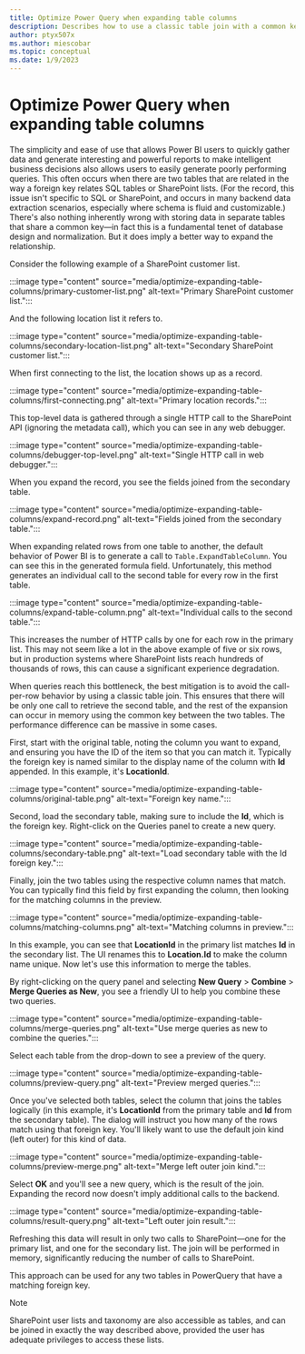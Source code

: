 ```yaml
---
title: Optimize Power Query when expanding table columns
description: Describes how to use a classic table join with a common key to optimize the number of HTTP calls to the secondary table and expand the selected column in memory.
author: ptyx507x
ms.author: miescobar
ms.topic: conceptual
ms.date: 1/9/2023
---
```


# Optimize Power Query when expanding table columns

The simplicity and ease of use that allows Power BI users to quickly gather data and generate interesting and powerful reports to make intelligent business decisions also allows users to easily generate poorly performing queries. This often occurs when there are two tables that are related in the way a foreign key relates SQL tables or SharePoint lists. (For the record, this issue isn't specific to SQL or SharePoint, and occurs in many backend data extraction scenarios, especially where schema is fluid and customizable.) There's also nothing inherently wrong with storing data in separate tables that share a common key&mdash;in fact this is a fundamental tenet of database design and normalization. But it does imply a better way to expand the relationship.

Consider the following example of a SharePoint customer list.

:::image type="content" source="media/optimize-expanding-table-columns/primary-customer-list.png" alt-text="Primary SharePoint customer list.":::

And the following location list it refers to.

:::image type="content" source="media/optimize-expanding-table-columns/secondary-location-list.png" alt-text="Secondary SharePoint customer list.":::

When first connecting to the list, the location shows up as a record.

:::image type="content" source="media/optimize-expanding-table-columns/first-connecting.png" alt-text="Primary location records.":::

This top-level data is gathered through a single HTTP call to the SharePoint API (ignoring the metadata call), which you can see in any web debugger.

:::image type="content" source="media/optimize-expanding-table-columns/debugger-top-level.png" alt-text="Single HTTP call in web debugger.":::

When you expand the record, you see the fields joined from the secondary table.

:::image type="content" source="media/optimize-expanding-table-columns/expand-record.png" alt-text="Fields joined from the secondary table.":::

When expanding related rows from one table to another, the default behavior of Power BI is to generate a call to `Table.ExpandTableColumn`. You can see this in the generated formula field. Unfortunately, this method generates an individual call to the second table for every row in the first table.

:::image type="content" source="media/optimize-expanding-table-columns/expand-table-column.png" alt-text="Individual calls to the second table.":::

This increases the number of HTTP calls by one for each row in the primary list. This may not seem like a lot in the above example of five or six rows, but in production systems where SharePoint lists reach hundreds of thousands of rows, this can cause a significant experience degradation.

When queries reach this bottleneck, the best mitigation is to avoid the call-per-row behavior by using a classic table join. This ensures that there will be only one call to retrieve the second table, and the rest of the expansion can occur in memory using the common key between the two tables. The performance difference can be massive in some cases. 

First, start with the original table, noting the column you want to expand, and ensuring you have the ID of the item so that you can match it. Typically the foreign key is named similar to the display name of the column with **Id** appended. In this example, it's **LocationId**.

:::image type="content" source="media/optimize-expanding-table-columns/original-table.png" alt-text="Foreign key name.":::

Second, load the secondary table, making sure to include the **Id**, which is the foreign key. Right-click on the Queries panel to create a new query.

:::image type="content" source="media/optimize-expanding-table-columns/secondary-table.png" alt-text="Load secondary table with the Id foreign key.":::

Finally, join the two tables using the respective column names that match. You can typically find this field by first expanding the column, then looking for the matching columns in the preview.

:::image type="content" source="media/optimize-expanding-table-columns/matching-columns.png" alt-text="Matching columns in preview.":::

In this example, you can see that **LocationId** in the primary list matches **Id** in the secondary list. The UI renames this to **Location.Id** to make the column name unique. Now let's use this information to merge the tables.

By right-clicking on the query panel and selecting **New Query** > **Combine** > **Merge Queries as New**, you see a friendly UI to help you combine these two queries.

:::image type="content" source="media/optimize-expanding-table-columns/merge-queries.png" alt-text="Use merge queries as new to combine the queries.":::

Select each table from the drop-down to see a preview of the query.

:::image type="content" source="media/optimize-expanding-table-columns/preview-query.png" alt-text="Preview merged queries.":::

Once you've selected both tables, select the column that joins the tables logically (in this example, it's **LocationId** from the primary table and **Id** from the secondary table). The dialog will instruct you how many of the rows match using that foreign key. You'll likely want to use the default join kind (left outer) for this kind of data.

:::image type="content" source="media/optimize-expanding-table-columns/preview-merge.png" alt-text="Merge left outer join kind.":::

Select **OK** and you'll see a new query, which is the result of the join. Expanding the record now doesn't imply additional calls to the backend.

:::image type="content" source="media/optimize-expanding-table-columns/result-query.png" alt-text="Left outer join result.":::

Refreshing this data will result in only two calls to SharePoint&mdash;one for the primary list, and one for the secondary list. The join will be performed in memory, significantly reducing the number of calls to SharePoint.

This approach can be used for any two tables in PowerQuery that have a matching foreign key.

>[!NOTE]
>SharePoint user lists and taxonomy are also accessible as tables, and can be joined in exactly the way described above, provided the user has adequate privileges to access these lists.
